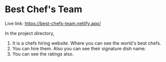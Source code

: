 # Best Chef's Team

Live link: https://best-chefs-team.netlify.app/


In the project directory, 
1. It is a chefs hiring website. Where you can see the world's best chefs.
2. You can hire them. Also you can see their signature dish name.
3. You can see the ratings also. 

